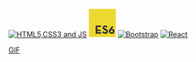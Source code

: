 [![HTML5,CSS3 and JS](https://github.com/FransLopez/logo-images/blob/master/logos/html5-css3-js.png)](http://www.w3.org/)
[![ES6](https://github.com/MarioTerron/logo-images/blob/master/logos/es6.png)](http://www.ecma-international.org/ecma-262/6.0/)
[![Bootstrap](https://github.com/FransLopez/logo-images/blob/master/logos/bootstrap.png)](http://getbootstrap.com/)
[![React](https://github.com/FransLopez/logo-images/blob/master/logos/react.png)](https://facebook.github.io/react/)

[GIF](https://i.imgur.com/yXHKpl5.gifv)